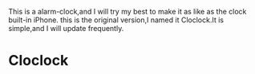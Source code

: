 This is a alarm-clock,and I will try my best to make it as like as the clock built-in iPhone.
this is the original version,I named it Cloclock.It is simple,and I will update frequently.
# Cloclock
